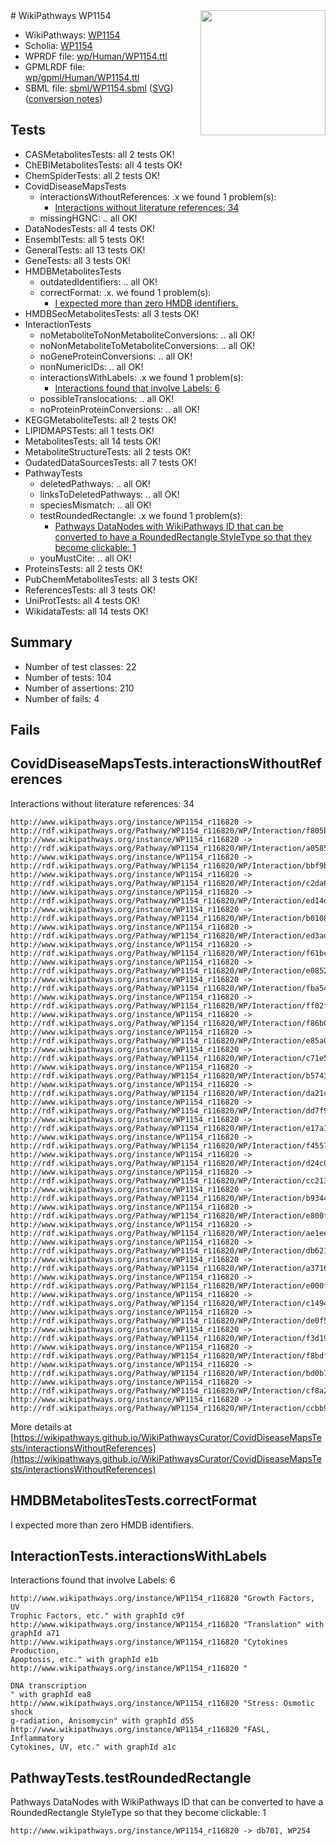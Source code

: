 <img style="float: right; width: 200px" src="../logo.png" />
# WikiPathways WP1154

* WikiPathways: [WP1154](https://identifiers.org/wikipathways:WP1154)
* Scholia: [WP1154](https://scholia.toolforge.org/wikipathways/WP1154)
* WPRDF file: [wp/Human/WP1154.ttl](../wp/Human/WP1154.ttl)
* GPMLRDF file: [wp/gpml/Human/WP1154.ttl](../wp/gpml/Human/WP1154.ttl)
* SBML file: [sbml/WP1154.sbml](../sbml/WP1154.sbml) ([SVG](../sbml/WP1154.svg)) ([conversion notes](../sbml/WP1154.txt))

## Tests
* CASMetabolitesTests: all 2 tests OK!
* ChEBIMetabolitesTests: all 4 tests OK!
* ChemSpiderTests: all 2 tests OK!
* CovidDiseaseMapsTests
    * interactionsWithoutReferences: .x we found 1 problem(s):
        * [Interactions without literature references: 34](#9701cd23)
    * missingHGNC: .. all OK!
* DataNodesTests: all 4 tests OK!
* EnsemblTests: all 5 tests OK!
* GeneralTests: all 13 tests OK!
* GeneTests: all 3 tests OK!
* HMDBMetabolitesTests
    * outdatedIdentifiers: .. all OK!
    * correctFormat: .x. we found 1 problem(s):
        * [I expected more than zero HMDB identifiers.](#ad154c1e)
* HMDBSecMetabolitesTests: all 3 tests OK!
* InteractionTests
    * noMetaboliteToNonMetaboliteConversions: .. all OK!
    * noNonMetaboliteToMetaboliteConversions: .. all OK!
    * noGeneProteinConversions: .. all OK!
    * nonNumericIDs: .. all OK!
    * interactionsWithLabels: .x we found 1 problem(s):
        * [Interactions found that involve Labels: 6](#630d267d)
    * possibleTranslocations: .. all OK!
    * noProteinProteinConversions: .. all OK!
* KEGGMetaboliteTests: all 2 tests OK!
* LIPIDMAPSTests: all 1 tests OK!
* MetabolitesTests: all 14 tests OK!
* MetaboliteStructureTests: all 2 tests OK!
* OudatedDataSourcesTests: all 7 tests OK!
* PathwayTests
    * deletedPathways: .. all OK!
    * linksToDeletedPathways: .. all OK!
    * speciesMismatch: .. all OK!
    * testRoundedRectangle: .x we found 1 problem(s):
        * [Pathways DataNodes with WikiPathways ID that can be converted to have a RoundedRectangle StyleType so that they become clickable: 1](#9fbad3cb)
    * youMustCite: .. all OK!
* ProteinsTests: all 2 tests OK!
* PubChemMetabolitesTests: all 3 tests OK!
* ReferencesTests: all 3 tests OK!
* UniProtTests: all 4 tests OK!
* WikidataTests: all 14 tests OK!


## Summary

* Number of test classes: 22
* Number of tests: 104
* Number of assertions: 210
* Number of fails: 4

## Fails

<a name="9701cd23" />

## CovidDiseaseMapsTests.interactionsWithoutReferences

Interactions without literature references: 34
```
http://www.wikipathways.org/instance/WP1154_r116820 -> http://rdf.wikipathways.org/Pathway/WP1154_r116820/WP/Interaction/f805b
http://www.wikipathways.org/instance/WP1154_r116820 -> http://rdf.wikipathways.org/Pathway/WP1154_r116820/WP/Interaction/a0585
http://www.wikipathways.org/instance/WP1154_r116820 -> http://rdf.wikipathways.org/Pathway/WP1154_r116820/WP/Interaction/bbf9b
http://www.wikipathways.org/instance/WP1154_r116820 -> http://rdf.wikipathways.org/Pathway/WP1154_r116820/WP/Interaction/c2da6
http://www.wikipathways.org/instance/WP1154_r116820 -> http://rdf.wikipathways.org/Pathway/WP1154_r116820/WP/Interaction/ed14d
http://www.wikipathways.org/instance/WP1154_r116820 -> http://rdf.wikipathways.org/Pathway/WP1154_r116820/WP/Interaction/b0108
http://www.wikipathways.org/instance/WP1154_r116820 -> http://rdf.wikipathways.org/Pathway/WP1154_r116820/WP/Interaction/ed3ad
http://www.wikipathways.org/instance/WP1154_r116820 -> http://rdf.wikipathways.org/Pathway/WP1154_r116820/WP/Interaction/f61bc
http://www.wikipathways.org/instance/WP1154_r116820 -> http://rdf.wikipathways.org/Pathway/WP1154_r116820/WP/Interaction/e0852
http://www.wikipathways.org/instance/WP1154_r116820 -> http://rdf.wikipathways.org/Pathway/WP1154_r116820/WP/Interaction/fba54
http://www.wikipathways.org/instance/WP1154_r116820 -> http://rdf.wikipathways.org/Pathway/WP1154_r116820/WP/Interaction/ff02f
http://www.wikipathways.org/instance/WP1154_r116820 -> http://rdf.wikipathways.org/Pathway/WP1154_r116820/WP/Interaction/f86b0
http://www.wikipathways.org/instance/WP1154_r116820 -> http://rdf.wikipathways.org/Pathway/WP1154_r116820/WP/Interaction/e85a0
http://www.wikipathways.org/instance/WP1154_r116820 -> http://rdf.wikipathways.org/Pathway/WP1154_r116820/WP/Interaction/c71e5
http://www.wikipathways.org/instance/WP1154_r116820 -> http://rdf.wikipathways.org/Pathway/WP1154_r116820/WP/Interaction/b5743
http://www.wikipathways.org/instance/WP1154_r116820 -> http://rdf.wikipathways.org/Pathway/WP1154_r116820/WP/Interaction/da21c
http://www.wikipathways.org/instance/WP1154_r116820 -> http://rdf.wikipathways.org/Pathway/WP1154_r116820/WP/Interaction/dd7f9
http://www.wikipathways.org/instance/WP1154_r116820 -> http://rdf.wikipathways.org/Pathway/WP1154_r116820/WP/Interaction/e17a1
http://www.wikipathways.org/instance/WP1154_r116820 -> http://rdf.wikipathways.org/Pathway/WP1154_r116820/WP/Interaction/f4557
http://www.wikipathways.org/instance/WP1154_r116820 -> http://rdf.wikipathways.org/Pathway/WP1154_r116820/WP/Interaction/d24c0
http://www.wikipathways.org/instance/WP1154_r116820 -> http://rdf.wikipathways.org/Pathway/WP1154_r116820/WP/Interaction/cc213
http://www.wikipathways.org/instance/WP1154_r116820 -> http://rdf.wikipathways.org/Pathway/WP1154_r116820/WP/Interaction/b9344
http://www.wikipathways.org/instance/WP1154_r116820 -> http://rdf.wikipathways.org/Pathway/WP1154_r116820/WP/Interaction/e800f
http://www.wikipathways.org/instance/WP1154_r116820 -> http://rdf.wikipathways.org/Pathway/WP1154_r116820/WP/Interaction/ae1ee
http://www.wikipathways.org/instance/WP1154_r116820 -> http://rdf.wikipathways.org/Pathway/WP1154_r116820/WP/Interaction/db621
http://www.wikipathways.org/instance/WP1154_r116820 -> http://rdf.wikipathways.org/Pathway/WP1154_r116820/WP/Interaction/a3716
http://www.wikipathways.org/instance/WP1154_r116820 -> http://rdf.wikipathways.org/Pathway/WP1154_r116820/WP/Interaction/e000f
http://www.wikipathways.org/instance/WP1154_r116820 -> http://rdf.wikipathways.org/Pathway/WP1154_r116820/WP/Interaction/c1494
http://www.wikipathways.org/instance/WP1154_r116820 -> http://rdf.wikipathways.org/Pathway/WP1154_r116820/WP/Interaction/de0f5
http://www.wikipathways.org/instance/WP1154_r116820 -> http://rdf.wikipathways.org/Pathway/WP1154_r116820/WP/Interaction/f3d19
http://www.wikipathways.org/instance/WP1154_r116820 -> http://rdf.wikipathways.org/Pathway/WP1154_r116820/WP/Interaction/f8bdf
http://www.wikipathways.org/instance/WP1154_r116820 -> http://rdf.wikipathways.org/Pathway/WP1154_r116820/WP/Interaction/bd0b7
http://www.wikipathways.org/instance/WP1154_r116820 -> http://rdf.wikipathways.org/Pathway/WP1154_r116820/WP/Interaction/cf8a2
http://www.wikipathways.org/instance/WP1154_r116820 -> http://rdf.wikipathways.org/Pathway/WP1154_r116820/WP/Interaction/ccbb9
```

More details at [https://wikipathways.github.io/WikiPathwaysCurator/CovidDiseaseMapsTests/interactionsWithoutReferences](https://wikipathways.github.io/WikiPathwaysCurator/CovidDiseaseMapsTests/interactionsWithoutReferences)

<a name="ad154c1e" />

## HMDBMetabolitesTests.correctFormat

I expected more than zero HMDB identifiers.
<a name="630d267d" />

## InteractionTests.interactionsWithLabels

Interactions found that involve Labels: 6
```
http://www.wikipathways.org/instance/WP1154_r116820 "Growth Factors, UV
Trophic Factors, etc." with graphId c9f
http://www.wikipathways.org/instance/WP1154_r116820 "Translation" with graphId a71
http://www.wikipathways.org/instance/WP1154_r116820 "Cytokines Production,
Apoptosis, etc." with graphId e1b
http://www.wikipathways.org/instance/WP1154_r116820 "

DNA transcription
" with graphId ea8
http://www.wikipathways.org/instance/WP1154_r116820 "Stress: Osmotic shock
g-radiation, Anisomycin" with graphId d55
http://www.wikipathways.org/instance/WP1154_r116820 "FASL, Inflammatory
Cytokines, UV, etc." with graphId a1c
```

<a name="9fbad3cb" />

## PathwayTests.testRoundedRectangle

Pathways DataNodes with WikiPathways ID that can be converted to have a RoundedRectangle StyleType so that they become clickable: 1
```
http://www.wikipathways.org/instance/WP1154_r116820 -> db701, WP254
 ```

